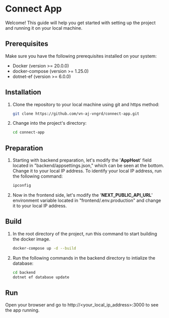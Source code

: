 # Connect App

Welcome! This guide will help you get started with setting up the project and running it on your local machine.

## Prerequisites

Make sure you have the following prerequisites installed on your system:

- Docker (version >= 20.0.0)
- docker-compose (version >= 1.25.0)
- dotnet-ef (version >= 6.0.0)

## Installation

1. Clone the repository to your local machine using git and https method:

   ```bash
   git clone https://github.com/vn-aj-vngrd/connect-app.git
   ```

2. Change into the project's directory:

   ```bash
   cd connect-app
   ```

## Preparation

1. Starting with backend preparation, let's modify the '**AppHost**' field located in "backend/appsettings.json," which can be seen at the bottom. Change it to your local IP address. To identify your local IP address, run the following command:

   ```bash
   ipconfig
   ```

2. Now in the frontend side, let's modify the '**NEXT_PUBLIC_API_URL**' environment variable located in "frontend/.env.production" and change it to your local IP address.

## Build

1. In the root directory of the project, run this command to start building the docker image.

   ```bash
   docker-compose up -d --build
   ```

2. Run the following commands in the backend directory to intialize the database:

   ```bash
   cd backend
   dotnet ef database update
   ```

## Run

Open your browser and go to http://<your_local_ip_address>:3000 to see the app running.
